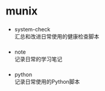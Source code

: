 # munix
###   
* system-check       
汇总和改进日常使用的健康检查脚本     
###
* note    
记录日常的学习笔记    
###    
* python     
记录日常使用的Python脚本
